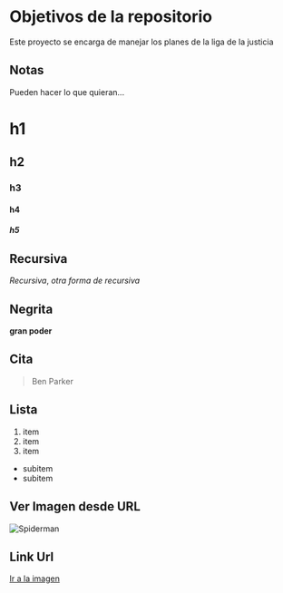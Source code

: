# Objetivos de la repositorio

Este proyecto se encarga de manejar los planes de la liga de la justicia


## Notas
Pueden hacer lo que quieran...

# h1
## h2
### h3
#### h4
##### h5

## Recursiva
*Recursiva*, 
_otra forma de recursiva_

## Negrita
**gran poder**

## Cita
> Ben Parker

## Lista
1. item
2. item
3. item
  * subitem
  * subitem

## Ver Imagen desde URL
![Spiderman](https://i.pinimg.com/originals/2b/34/11/2b341157521ccb1fa5b4569134d97049.png)

## Link Url
[Ir a la imagen](https://i.pinimg.com/originals/2b/34/11/2b341157521ccb1fa5b4569134d97049.png)
